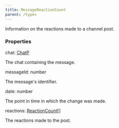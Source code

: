 ```yaml
---
title: MessageReactionCount
parent: /types
---
```


Information on the reactions made to a channel post.

### Properties

<div class="flex flex-col gap-3"><div><div class="flex gap-2"><div class="font-mono p" id="p_chat" data-anchor><span class="font-bold">chat</span><span class="opacity-50">:</span> <a href="/gh/types/chatp"  >ChatP</a></div></div><div class="pl-3"><div class="no-margin">

The chat containing the message.

</div></div></div><div><div class="flex gap-2"><div class="font-mono p" id="p_messageId" data-anchor><span class="font-bold">messageId</span><span class="opacity-50">:</span> <span>number</span></div></div><div class="pl-3"><div class="no-margin">

The message's identifier.

</div></div></div><div><div class="flex gap-2"><div class="font-mono p" id="p_date" data-anchor><span class="font-bold">date</span><span class="opacity-50">:</span> <span>number</span></div></div><div class="pl-3"><div class="no-margin">

The point in time in which the change was made.

</div></div></div><div><div class="flex gap-2"><div class="font-mono p" id="p_reactions" data-anchor><span class="font-bold">reactions</span><span class="opacity-50">:</span> <a href="/gh/types/reactioncount"  >ReactionCount</a><span class="opacity-50">[]</span></div></div><div class="pl-3"><div class="no-margin">

The reactions made to the post.

</div></div></div></div>

